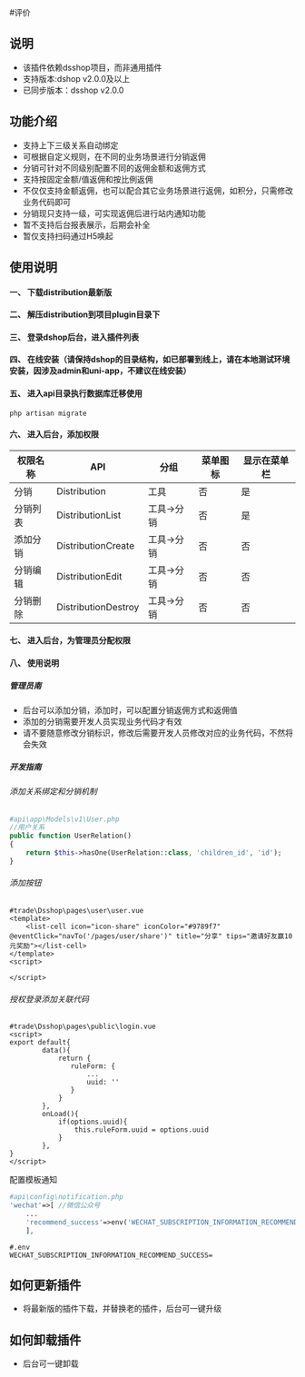 #评价
## 说明
- 该插件依赖dsshop项目，而非通用插件
- 支持版本:dshop v2.0.0及以上
- 已同步版本：dsshop v2.0.0

## 功能介绍
- 支持上下三级关系自动绑定
- 可根据自定义规则，在不同的业务场景进行分销返佣
- 分销可针对不同级别配置不同的返佣金额和返佣方式
- 支持按固定金额/值返佣和按比例返佣
- 不仅仅支持金额返佣，也可以配合其它业务场景进行返佣，如积分，只需修改业务代码即可
- 分销现只支持一级，可实现返佣后进行站内通知功能
- 暂不支持后台报表展示，后期会补全
- 暂仅支持扫码通过H5唤起

## 使用说明
#### 一、 下载distribution最新版
#### 二、 解压distribution到项目plugin目录下
#### 三、 登录dshop后台，进入插件列表
#### 四、 在线安装（请保持dshop的目录结构，如已部署到线上，请在本地测试环境安装，因涉及admin和uni-app，不建议在线安装）
#### 五、 进入api目录执行数据库迁移使用

```
php artisan migrate
```
#### 六、 进入后台，添加权限

| **权限名称** | **API**             | **分组**   | **菜单图标** | **显示在菜单栏** |
| ------------ | ------------------- | ---------- | ------------ | ---------------- |
| 分销         | Distribution        | 工具       | 否           | 是               |
| 分销列表     | DistributionList    | 工具->分销 | 否           | 是               |
| 添加分销     | DistributionCreate  | 工具->分销 | 否           | 否               |
| 分销编辑     | DistributionEdit    | 工具->分销 | 否           | 否               |
| 分销删除     | DistributionDestroy | 工具->分销 | 否           | 否               |



#### 七、 进入后台，为管理员分配权限

#### 八、 使用说明

##### 管理员南

- 后台可以添加分销，添加时，可以配置分销返佣方式和返佣值
- 添加的分销需要开发人员实现业务代码才有效
- 请不要随意修改分销标识，修改后需要开发人员修改对应的业务代码，不然将会失效

##### 开发指南

###### 添加关系绑定和分销机制

```php
#api\app\Models\v1\User.php
//用户关系
public function UserRelation()
{
    return $this->hasOne(UserRelation::class, 'children_id', 'id');
}
```

###### 添加按钮

```vue
#trade\Dsshop\pages\user\user.vue
<template>
	<list-cell icon="icon-share" iconColor="#9789f7" @eventClick="navTo('/pages/user/share')" title="分享" tips="邀请好友赢10元奖励"></list-cell>
</template>
<script>

</script>
```

###### 授权登录添加关联代码

```vue
#trade\Dsshop\pages\public\login.vue
<script>
export default{
		data(){
			return {
               ruleForm: {
                   ...
                   uuid: ''
               } 
            }
        },
   	 	onLoad(){
			if(options.uuid){
				this.ruleForm.uuid = options.uuid
			}
		},
}
</script>
```

配置模板通知

```php
#api\config\notification.php
'wechat'=>[ //微信公众号
    ...
    'recommend_success'=>env('WECHAT_SUBSCRIPTION_INFORMATION_RECOMMEND_SUCCESS',''),  //	推荐会员成功提醒
    ],
```

```shell
#.env
WECHAT_SUBSCRIPTION_INFORMATION_RECOMMEND_SUCCESS=
```



## 如何更新插件
- 将最新版的插件下载，并替换老的插件，后台可一键升级
## 如何卸载插件
- 后台可一键卸载
